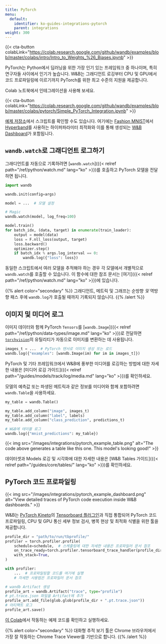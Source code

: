 ```yaml
---
title: PyTorch
menu:
  default:
    identifier: ko-guides-integrations-pytorch
    parent: integrations
weight: 300
---
```


{{< cta-button colabLink="https://colab.research.google.com/github/wandb/examples/blob/master/colabs/intro/Intro_to_Weights_%26_Biases.ipynb" >}}

PyTorch는 Python에서 딥러닝을 위한 가장 인기 있는 프레임워크 중 하나이며, 특히 연구자들 사이에서 인기가 높습니다. W&B는 그래디언트 로깅부터 CPU 및 GPU에서 코드 프로파일링에 이르기까지 PyTorch를 위한 최고 수준의 지원을 제공합니다.

Colab 노트북에서 인테그레이션을 사용해 보세요.

{{< cta-button colabLink="https://colab.research.google.com/github/wandb/examples/blob/master/colabs/pytorch/Simple_PyTorch_Integration.ipynb" >}}

[예제 저장소](https://github.com/wandb/examples)에서 스크립트를 확인할 수도 있습니다. 여기에는 [Fashion MNIST](https://github.com/wandb/examples/tree/master/examples/pytorch/pytorch-cnn-fashion)에서 [Hyperband](https://arxiv.org/abs/1603.06560)를 사용하는 하이퍼파라미터 최적화와 이를 통해 생성되는 [W&B Dashboard](https://wandb.ai/wandb/keras-fashion-mnist/runs/5z1d85qs)가 포함됩니다.

## `wandb.watch`로 그래디언트 로그하기

그래디언트를 자동으로 기록하려면 [`wandb.watch`]({{< relref path="/ref/python/watch.md" lang="ko" >}})를 호출하고 PyTorch 모델을 전달하면 됩니다.

```python
import wandb

wandb.init(config=args)

model = ...  # 모델 설정

# Magic
wandb.watch(model, log_freq=100)

model.train()
for batch_idx, (data, target) in enumerate(train_loader):
    output = model(data)
    loss = F.nll_loss(output, target)
    loss.backward()
    optimizer.step()
    if batch_idx % args.log_interval == 0:
        wandb.log({"loss": loss})
```

동일한 스크립트에서 여러 모델을 추적해야 하는 경우 각 모델에서 개별적으로 `wandb.watch`를 호출할 수 있습니다. 이 함수에 대한 참조 문서는 [여기]({{< relref path="/ref/python/watch.md" lang="ko" >}})에 있습니다.

{{% alert color="secondary" %}}
그래디언트, 메트릭 및 그래프는 순방향 _및_ 역방향 패스 후에 `wandb.log`가 호출될 때까지 기록되지 않습니다.
{{% /alert %}}

## 이미지 및 미디어 로그

이미지 데이터와 함께 PyTorch `Tensors`를 [`wandb.Image`]({{< relref path="/ref/python/data-types/image.md" lang="ko" >}})로 전달하면 [`torchvision`](https://pytorch.org/vision/stable/index.html)의 유틸리티가 자동으로 이미지를 변환하는 데 사용됩니다.

```python
images_t = ...  # PyTorch 텐서로 이미지 생성 또는 로드
wandb.log({"examples": [wandb.Image(im) for im in images_t]})
```

PyTorch 및 기타 프레임워크에서 W&B에 풍부한 미디어를 로깅하는 방법에 대한 자세한 내용은 [미디어 로깅 가이드]({{< relref path="/guides/models/track/log/media.md" lang="ko" >}})를 확인하세요.

모델의 예측값 또는 파생된 메트릭과 같은 정보를 미디어와 함께 포함하려면 `wandb.Table`을 사용하세요.

```python
my_table = wandb.Table()

my_table.add_column("image", images_t)
my_table.add_column("label", labels)
my_table.add_column("class_prediction", predictions_t)

# W&B에 테이블 로그
wandb.log({"mnist_predictions": my_table})
```

{{< img src="/images/integrations/pytorch_example_table.png" alt="The code above generates a table like this one. This model's looking good!" >}}

데이터셋과 Models 로깅 및 시각화에 대한 자세한 내용은 [W&B Tables 가이드]({{< relref path="/guides/core/tables/" lang="ko" >}})를 확인하세요.

## PyTorch 코드 프로파일링

{{< img src="/images/integrations/pytorch_example_dashboard.png" alt="View detailed traces of PyTorch code execution inside W&B dashboards." >}}

W&B는 [PyTorch Kineto](https://github.com/pytorch/kineto)의 [Tensorboard 플러그인](https://github.com/pytorch/kineto/blob/master/tb_plugin/README.md)과 직접 통합되어 PyTorch 코드 프로파일링, CPU 및 GPU 통신 세부 정보 검사, 병목 현상 및 최적화 식별을 위한 툴을 제공합니다.

```python
profile_dir = "path/to/run/tbprofile/"
profiler = torch.profiler.profile(
    schedule=schedule,  # 스케줄링에 대한 자세한 내용은 프로파일러 문서 참조
    on_trace_ready=torch.profiler.tensorboard_trace_handler(profile_dir),
    with_stack=True,
)

with profiler:
    ...  # 프로파일링할 코드를 여기에 실행
    # 자세한 사용법은 프로파일러 문서 참조

# wandb Artifact 생성
profile_art = wandb.Artifact("trace", type="profile")
# pt.trace.json 파일을 Artifact에 추가
profile_art.add_file(glob.glob(profile_dir + ".pt.trace.json"))
# 아티팩트 로그
profile_art.save()
```

[이 Colab](http://wandb.me/trace-colab)에서 작동하는 예제 코드를 확인하고 실행하세요.

{{% alert color="secondary" %}}
대화형 추적 보기 툴은 Chrome 브라우저에서 가장 잘 작동하는 Chrome Trace Viewer를 기반으로 합니다.
{{% /alert %}}
